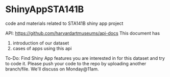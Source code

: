 # ShinyAppSTA141B
code and materials related to STA141B shiny app project

API: https://github.com/harvardartmuseums/api-docs
This document has 
1) introduction of our dataset
2) cases of apps using this api

To-Do:
Find Shiny App features you are interested in for this dataset and try to code it. Please push your code to the repo by uploading another branch/file.
We'll discuss on Monday@11am.
